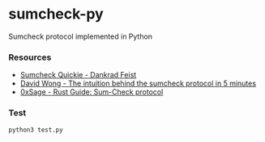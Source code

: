 # sumcheck-py
Sumcheck protocol implemented in Python

### Resources

- [Sumcheck Quickie - Dankrad Feist](https://dankradfeist.de/ethereum/2023/08/08/sumcheck-quickie.html)
- [David Wong - The intuition behind the sumcheck protocol in 5 minutes](https://www.youtube.com/watch?v=XV62OB022tU&t=27s)
- [0xSage - Rust Guide: Sum-Check protocol](https://medium.com/yearofzk/rust-guide-sum-check-protocol-18ceb8affdb2)

### Test

```python
python3 test.py
```